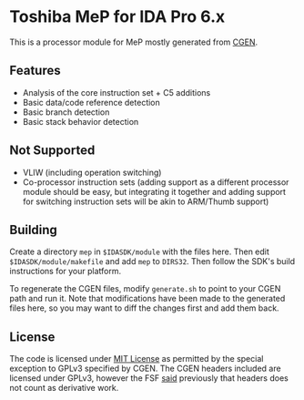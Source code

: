 # Toshiba MeP for IDA Pro 6.x

This is a processor module for MeP mostly generated from 
[CGEN](https://github.com/yifanlu/cgen).

## Features

* Analysis of the core instruction set + C5 additions
* Basic data/code reference detection
* Basic branch detection
* Basic stack behavior detection

## Not Supported

* VLIW (including operation switching)
* Co-processor instruction sets (adding support as a different processor module 
should be easy, but integrating it together and adding support for switching 
instruction sets will be akin to ARM/Thumb support)

## Building

Create a directory `mep` in `$IDASDK/module` with the files here. Then edit 
`$IDASDK/module/makefile` and add `mep` to `DIRS32`. Then follow the SDK's 
build instructions for your platform.

To regenerate the CGEN files, modify `generate.sh` to point to your CGEN path 
and run it. Note that modifications have been made to the generated files 
here, so you may want to diff the changes first and add them back.

## License

The code is licensed under [MIT License](LICENSE) as permitted by the special 
exception to GPLv3 specified by CGEN. The CGEN headers included are licensed 
under GPLv3, however the FSF 
[said](http://lkml.iu.edu/hypermail/linux/kernel/0301.1/0362.html) previously 
that headers does not count as derivative work.
